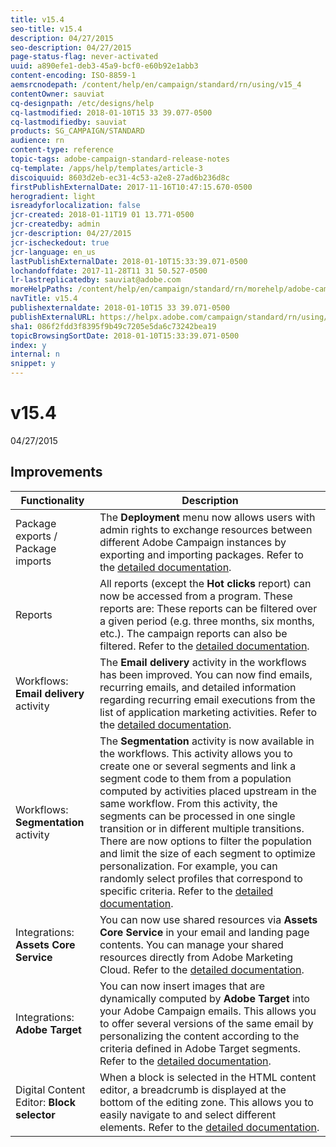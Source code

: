 ```yaml
---
title: v15.4
seo-title: v15.4
description: 04/27/2015
seo-description: 04/27/2015
page-status-flag: never-activated
uuid: a890efe1-deb3-45a9-bcf0-e60b92e1abb3
content-encoding: ISO-8859-1
aemsrcnodepath: /content/help/en/campaign/standard/rn/using/v15_4
contentOwner: sauviat
cq-designpath: /etc/designs/help
cq-lastmodified: 2018-01-10T15 33 39.077-0500
cq-lastmodifiedby: sauviat
products: SG_CAMPAIGN/STANDARD
audience: rn
content-type: reference
topic-tags: adobe-campaign-standard-release-notes
cq-template: /apps/help/templates/article-3
discoiquuid: 8603d2eb-ec31-4c53-a2e8-27ad6b236d8c
firstPublishExternalDate: 2017-11-16T10:47:15.670-0500
herogradient: light
isreadyforlocalization: false
jcr-created: 2018-01-11T19 01 13.771-0500
jcr-createdby: admin
jcr-description: 04/27/2015
jcr-ischeckedout: true
jcr-language: en_us
lastPublishExternalDate: 2018-01-10T15:33:39.071-0500
lochandoffdate: 2017-11-28T11 31 50.527-0500
lr-lastreplicatedby: sauviat@adobe.com
moreHelpPaths: /content/help/en/campaign/standard/rn/morehelp/adobe-campaign-standard-release-notes;/content/help/en/campaign/standard/rn/morehelp/adobe-campaign-standard-release-notes
navTitle: v15.4
publishexternaldate: 2018-01-10T15 33 39.071-0500
publishExternalURL: https://helpx.adobe.com/campaign/standard/rn/using/v15_4.html
sha1: 086f2fdd3f8395f9b49c7205e5da6c73242bea19
topicBrowsingSortDate: 2018-01-10T15:33:39.071-0500
index: y
internal: n
snippet: y
---
```


# v15.4

04/27/2015

## Improvements

|  Functionality  | Description  |
|---|---|
|  Package exports / Package imports  | The **Deployment** menu now allows users with admin rights to exchange resources between different Adobe Campaign instances by exporting and importing packages. Refer to the [detailed documentation](../../automating/using/managing-packages.md).  |
|  Reports  | All reports (except the **Hot clicks** report) can now be accessed from a program. These reports are: These reports can be filtered over a given period (e.g. three months, six months, etc.). The campaign reports can also be filtered. Refer to the [detailed documentation](../../reporting/using/about-dynamic-reports.md).  |
|  Workflows: **Email delivery** activity  | The **Email delivery** activity in the workflows has been improved. You can now find emails, recurring emails, and detailed information regarding recurring email executions from the list of application marketing activities. Refer to the [detailed documentation](../../automating/using/email-delivery.md).  |
|  Workflows: **Segmentation** activity  | The **Segmentation** activity is now available in the workflows. This activity allows you to create one or several segments and link a segment code to them from a population computed by activities placed upstream in the same workflow. From this activity, the segments can be processed in one single transition or in different multiple transitions. There are now options to filter the population and limit the size of each segment to optimize personalization. For example, you can randomly select profiles that correspond to specific criteria. Refer to the [detailed documentation](../../automating/using/segmentation.md).  |
|  Integrations: **Assets Core Service** | You can now use shared resources via **Assets Core Service** in your email and landing page contents. You can manage your shared resources directly from Adobe Marketing Cloud. Refer to the [detailed documentation](../../integrating/using/assets-core-service-integration.md).  |
|  Integrations: **Adobe Target** | You can now insert images that are dynamically computed by **Adobe Target** into your Adobe Campaign emails. This allows you to offer several versions of the same email by personalizing the content according to the criteria defined in Adobe Target segments. Refer to the [detailed documentation](../../integrating/using/about-adobe-target-integration.md).  |
|  Digital Content Editor: **Block selector** | When a block is selected in the HTML content editor, a breadcrumb is displayed at the bottom of the editing zone. This allows you to easily navigate to and select different elements. Refer to the [detailed documentation](../../designing/using/managing-blocks.md).  |

